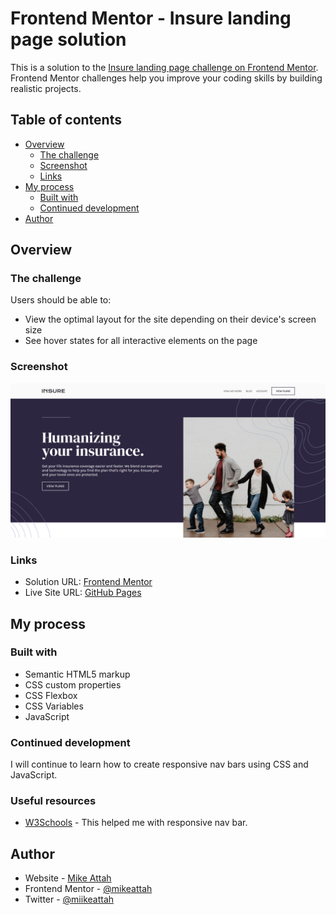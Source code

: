 # Frontend Mentor - Insure landing page solution

This is a solution to the [Insure landing page challenge on Frontend Mentor](https://www.frontendmentor.io/challenges/insure-landing-page-uTU68JV8). Frontend Mentor challenges help you improve your coding skills by building realistic projects.

## Table of contents

- [Overview](#overview)
  - [The challenge](#the-challenge)
  - [Screenshot](#screenshot)
  - [Links](#links)
- [My process](#my-process)
  - [Built with](#built-with)
  - [Continued development](#continued-development)
- [Author](#author)

## Overview

### The challenge

Users should be able to:

- View the optimal layout for the site depending on their device's screen size
- See hover states for all interactive elements on the page

### Screenshot

![Screenshot](./screenshot.png)

### Links

- Solution URL: [Frontend Mentor](https://www.frontendmentor.io/solutions/semantic-html-css-flexbox-javascript-SAp_cNYtX)
- Live Site URL: [GitHub Pages](https://mikeattah.github.io/insure-landing-page/)

## My process

### Built with

- Semantic HTML5 markup
- CSS custom properties
- CSS Flexbox
- CSS Variables
- JavaScript

### Continued development

I will continue to learn how to create responsive nav bars using CSS and JavaScript.

### Useful resources

- [W3Schools](https://www.w3schools.com/howto/tryit.asp?filename=tryhow_js_responsive_navbar_dropdown) - This helped me with responsive nav bar.

## Author

- Website - [Mike Attah](https://www.mikeattah.com)
- Frontend Mentor - [@mikeattah](https://www.frontendmentor.io/profile/mikeattah)
- Twitter - [@miikeattah](https://www.twitter.com/miikeattah)
